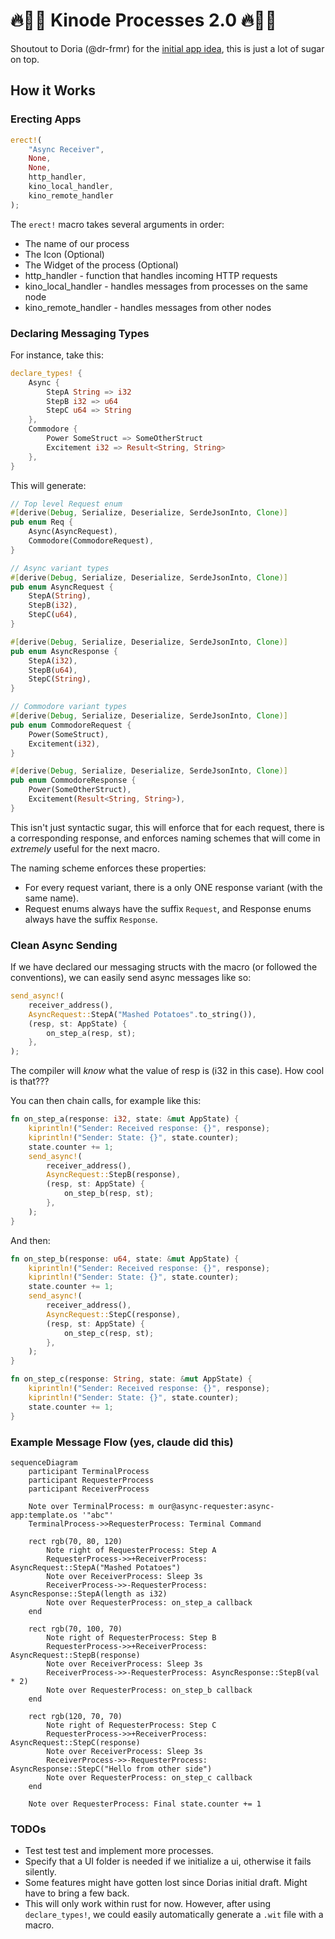 # 🔥🚀🤘 Kinode Processes 2.0 🔥🚀🤘

Shoutout to Doria (@dr-frmr) for the [initial app idea](https://github.com/kinode-dao/app-framework/tree/main), this is just a lot of sugar on top.

## How it Works

### Erecting Apps

```rust
erect!(
    "Async Receiver",
    None,
    None,
    http_handler,
    kino_local_handler,
    kino_remote_handler
);
```

The `erect!` macro takes several arguments in order:

- The name of our process
- The Icon (Optional)
- The Widget of the process (Optional)
- http_handler - function that handles incoming HTTP requests
- kino_local_handler - handles messages from processes on the same node
- kino_remote_handler - handles messages from other nodes

### Declaring Messaging Types

For instance, take this:

```rust
declare_types! {
    Async {
        StepA String => i32
        StepB i32 => u64
        StepC u64 => String
    },
    Commodore {
        Power SomeStruct => SomeOtherStruct
        Excitement i32 => Result<String, String>
    },
}
```

This will generate:

```rust
// Top level Request enum
#[derive(Debug, Serialize, Deserialize, SerdeJsonInto, Clone)]
pub enum Req {
    Async(AsyncRequest),
    Commodore(CommodoreRequest),
}

// Async variant types
#[derive(Debug, Serialize, Deserialize, SerdeJsonInto, Clone)]
pub enum AsyncRequest {
    StepA(String),
    StepB(i32),
    StepC(u64),
}

#[derive(Debug, Serialize, Deserialize, SerdeJsonInto, Clone)]
pub enum AsyncResponse {
    StepA(i32),
    StepB(u64),
    StepC(String),
}

// Commodore variant types
#[derive(Debug, Serialize, Deserialize, SerdeJsonInto, Clone)]
pub enum CommodoreRequest {
    Power(SomeStruct),
    Excitement(i32),
}

#[derive(Debug, Serialize, Deserialize, SerdeJsonInto, Clone)]
pub enum CommodoreResponse {
    Power(SomeOtherStruct),
    Excitement(Result<String, String>),
}
```

This isn't just syntactic sugar, this will enforce that for each request, there is a corresponding response, and enforces naming schemes that will come in _extremely_ useful for the next macro.

The naming scheme enforces these properties:

- For every request variant, there is a only ONE response variant (with the same name).
- Request enums always have the suffix `Request`, and Response enums always have the suffix `Response`.

### Clean Async Sending

If we have declared our messaging structs with the macro (or followed the conventions), we can easily send async messages like so:

```rust
send_async!(
    receiver_address(),
    AsyncRequest::StepA("Mashed Potatoes".to_string()),
    (resp, st: AppState) {
        on_step_a(resp, st);
    },
);
```

The compiler will _know_ what the value of resp is (i32 in this case).
How cool is that???

You can then chain calls, for example like this:

```rust
fn on_step_a(response: i32, state: &mut AppState) {
    kiprintln!("Sender: Received response: {}", response);
    kiprintln!("Sender: State: {}", state.counter);
    state.counter += 1;
    send_async!(
        receiver_address(),
        AsyncRequest::StepB(response),
        (resp, st: AppState) {
            on_step_b(resp, st);
        },
    );
}
```

And then:

```rust
fn on_step_b(response: u64, state: &mut AppState) {
    kiprintln!("Sender: Received response: {}", response);
    kiprintln!("Sender: State: {}", state.counter);
    state.counter += 1;
    send_async!(
        receiver_address(),
        AsyncRequest::StepC(response),
        (resp, st: AppState) {
            on_step_c(resp, st);
        },
    );
}

fn on_step_c(response: String, state: &mut AppState) {
    kiprintln!("Sender: Received response: {}", response);
    kiprintln!("Sender: State: {}", state.counter);
    state.counter += 1;
}
```

### Example Message Flow (yes, claude did this)

```mermaid
sequenceDiagram
    participant TerminalProcess
    participant RequesterProcess
    participant ReceiverProcess

    Note over TerminalProcess: m our@async-requester:async-app:template.os '"abc"'
    TerminalProcess->>RequesterProcess: Terminal Command

    rect rgb(70, 80, 120)
        Note right of RequesterProcess: Step A
        RequesterProcess->>+ReceiverProcess: AsyncRequest::StepA("Mashed Potatoes")
        Note over ReceiverProcess: Sleep 3s
        ReceiverProcess->>-RequesterProcess: AsyncResponse::StepA(length as i32)
        Note over RequesterProcess: on_step_a callback
    end

    rect rgb(70, 100, 70)
        Note right of RequesterProcess: Step B
        RequesterProcess->>+ReceiverProcess: AsyncRequest::StepB(response)
        Note over ReceiverProcess: Sleep 3s
        ReceiverProcess->>-RequesterProcess: AsyncResponse::StepB(val * 2)
        Note over RequesterProcess: on_step_b callback
    end

    rect rgb(120, 70, 70)
        Note right of RequesterProcess: Step C
        RequesterProcess->>+ReceiverProcess: AsyncRequest::StepC(response)
        Note over ReceiverProcess: Sleep 3s
        ReceiverProcess->>-RequesterProcess: AsyncResponse::StepC("Hello from other side")
        Note over RequesterProcess: on_step_c callback
    end

    Note over RequesterProcess: Final state.counter += 1
```

### TODOs

- Test test test and implement more processes.
- Specify that a UI folder is needed if we initialize a ui, otherwise it fails silently.
- Some features might have gotten lost since Dorias initial draft. Might have to bring a few back.
- This will only work within rust for now. However, after using `declare_types!`, we could easily automatically generate a `.wit` file with a macro.
